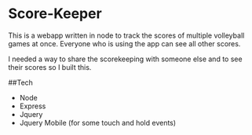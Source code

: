 Score-Keeper
=====

This is a webapp written in node to track the scores of multiple volleyball games at once. Everyone who is using the app can see all other scores.

I needed a way to share the scorekeeping with someone else and to see their scores so I built this.

##Tech
 - Node
 - Express
 - Jquery
 - Jquery Mobile (for some touch and hold events)